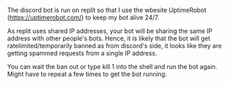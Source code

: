 The discord bot is run on replit so that I use the wbesite UptimeRobot (https://uptimerobot.com/) to keep my bot alive 24/7.

As replit uses shared IP addresses, your bot will be sharing the same IP address with other people's bots.
Hence, it is likely that the bot will get ratelimited/temporarily banned as from discord's side, it looks like they are getting spammed requests from a single IP address.

You can wait the ban out or type kill 1 into the shell and run the bot again. Might have to repeat a few times to get the bot running.
